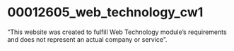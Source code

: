 # 00012605_web_technology_cw1
 “This website was created to fulfill Web Technology module’s requirements and does not represent an actual company or service”.

